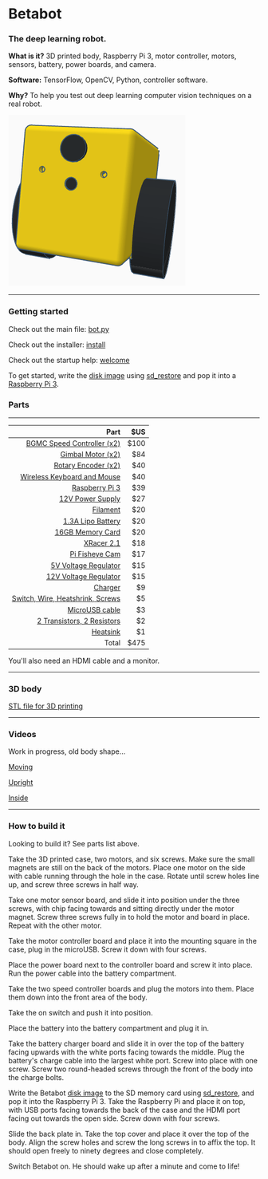 # **Betabot**

### The deep learning robot.

**What is it?** 3D printed body, Raspberry Pi 3, motor controller, motors, sensors, battery, power boards, and camera.

**Software:** TensorFlow, OpenCV, Python, controller software.

**Why?** To help you test out deep learning computer vision techniques on a real robot.

![image](docs/bot.png)

---

### Getting started


Check out the main file: [bot.py](source/bot.py)

Check out the installer: [install](install/install)

Check out the startup help: [welcome](scripts/welcome)

To get started, write the [disk image](https://s3-ap-southeast-2.amazonaws.com/betabot/bot.png) using [sd_restore](scripts/sd_restore) and pop it into a [Raspberry Pi 3](https://www.adafruit.com/product/3055).


### Parts
---

| Part | $US |
|--:|--:|
|[BGMC Speed Controller (x2)](http://www.rovertec.com/products-bgmc2.html)| $100 |
|[Gimbal Motor (x2)](https://hobbyking.com/en_us/turnigy-hd-5208-brushless-gimbal-motor-bldc.html)| $84 |
|[Rotary Encoder (x2)](http://au.mouser.com/Search/ProductDetail.aspx?qs=Rt6VE0PE%2fOduJIB%252bRfeBZQ%3d%3d)| $40 |
|[Wireless Keyboard and Mouse](http://support.logitech.com/en_us/product/wireless-combo-mk220)| $40 |
|[Raspberry Pi 3](https://www.adafruit.com/product/3055)| $39 |
|[12V Power Supply](https://hobbyking.com/en_us/ac-dc-adapter-12v-8a-mini-fabrikator-indiv-power-supply-big-power-8-in-1.html)| $27 |
|[Filament](https://hobbyking.com/en_us/esun-3d-printer-filament-gold-1-75mm-pla-1kg-roll.html)| $20 |
|[1.3A Lipo Battery](https://hobbyking.com/en_us/graphene-1300mah-4s-45c-w-xt60.html)| $20 |
|[16GB Memory Card](https://www.adafruit.com/product/2693)| $20 |
|[XRacer 2.1](https://www.fpvmodel.com/x-racer-f303-flight-controller_g1106.html)| $18 |
|[Pi Fisheye Cam](https://www.aliexpress.com/store/product/Raspberry-Pi-wide-angle-fish-eye-camera-module-5-megapixel-160-degree-lens/1181118_32305170854.html)| $17 |
|[5V Voltage Regulator](https://www.pololu.com/product/2574)| $15 |
|[12V Voltage Regulator](https://www.pololu.com/product/2572)| $15 |
|[Charger](https://hobbyking.com/en_us/hobbykingr-dc-4s-balance-charger-cell-checker-30w-2s-4s.html)| $9 |
|[Switch, Wire, Heatshrink, Screws]()| $5 |
|[MicroUSB cable](https://www.adafruit.com/product/898)| $3 |
|[2 Transistors, 2 Resistors]()| $2 |
|[Heatsink](https://www.adafruit.com/product/3084)| $1 |
|Total| $475 |

You'll also need an HDMI cable and a monitor.



---

### 3D body

[STL file for 3D printing](3d_models/betabot.stl)

---

### Videos

Work in progress, old body shape...

[Moving](https://www.instagram.com/p/BSNbtOvhLsf/?taken-by=tomjacobs83)

[Upright](https://twitter.com/TomPJacobs/status/848138218755170305)

[Inside](https://twitter.com/TomPJacobs/status/848136720797192192)

---

### How to build it

Looking to build it? See parts list above.

Take the 3D printed case, two motors, and six screws. Make sure the small magnets are still on the back of the motors. Place one motor on the side with cable running through the hole in the case. Rotate until screw holes line up, and screw three screws in half way.

Take one motor sensor board, and slide it into position under the three screws, with chip facing towards and sitting directly under the motor magnet. Screw three screws fully in to hold the motor and board in place. Repeat with the other motor.

Take the motor controller board and place it into the mounting square in the case, plug in the microUSB. Screw it down with four screws.

Place the power board next to the controller board and screw it into place. Run the power cable into the battery compartment.

Take the two speed controller boards and plug the motors into them. Place them down into the front area of the body.

Take the on switch and push it into position.

Place the battery into the battery compartment and plug it in. 

Take the battery charger board and slide it in over the top of the battery facing upwards with the white ports facing towards the middle. Plug the battery's charge cable into the largest white port. Screw into place with one screw. Screw two round-headed screws through the front of the body into the charge bolts.

Write the Betabot [disk image](coming_soon) to the SD memory card using [sd_restore](scripts/sd_restore), and pop it into the Raspberry Pi 3. Take the Raspberry Pi and place it on top, with USB ports facing towards the back of the case and the HDMI port facing out towards the open side. Screw down with four screws. 

Slide the back plate in. Take the top cover and place it over the top of the body. Align the screw holes and screw the long screws in to affix the top. It should open freely to ninety degrees and close completely.

Switch Betabot on. He should wake up after a minute and come to life!

